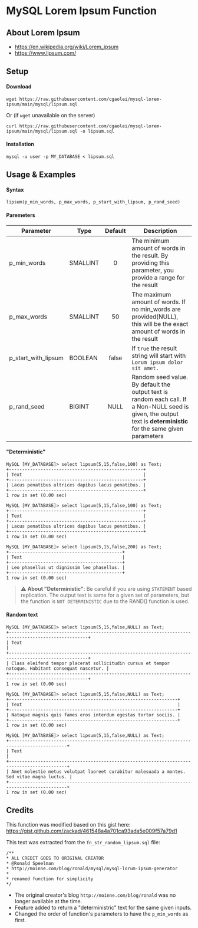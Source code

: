 # MySQL Lorem Ipsum Function

## About Lorem Ipsum
* https://en.wikipedia.org/wiki/Lorem_ipsum
* https://www.lipsum.com/

## Setup
#### Download
```shell
wget https://raw.githubusercontent.com/cgaolei/mysql-lorem-ipsum/main/mysql/lipsum.sql
```
Or (if `wget` unavailable on the server)
```shell
curl https://raw.githubusercontent.com/cgaolei/mysql-lorem-ipsum/main/mysql/lipsum.sql -o lipsum.sql
```
#### Installation
```shell
mysql -u user -p MY_DATABASE < lipsum.sql
```

## Usage & Examples

#### Syntax
```
lipsum(p_min_words, p_max_words, p_start_with_lipsum, p_rand_seed)
```
#### Paremeters
| Parameter           | Type     | Default | Description |
| ------------------- | -------- |:-----:| ------------ |
| p_min_words         | SMALLINT | 0     | The minimum amount of words in the result. By providing this parameter, you provide a range for the result |
| p_max_words         | SMALLINT | 50    | The maximum amount of words. If no min_words are provided(NULL), this will be the exact amount of words in the result |
| p_start_with_lipsum | BOOLEAN  | false | If `true` the result string will start with `Lorum ipsum dolor sit amet.`|
| p_rand_seed         | BIGINT   | NULL  | Random seed value. By default the output text is random each call. If a Non-NULL seed is given, the output text is **deterministic** for the same given parameters |

#### "Deterministic"
```mysql
MySQL [MY_DATABASE]> select lipsum(5,15,false,100) as Text;
+---------------------------------------------------+
| Text                                              |
+---------------------------------------------------+
| Lacus penatibus ultrices dapibus lacus penatibus. |
+---------------------------------------------------+
1 row in set (0.00 sec)

MySQL [MY_DATABASE]> select lipsum(5,15,false,100) as Text;
+---------------------------------------------------+
| Text                                              |
+---------------------------------------------------+
| Lacus penatibus ultrices dapibus lacus penatibus. |
+---------------------------------------------------+
1 row in set (0.00 sec)
```
```mysql
MySQL [MY_DATABASE]> select lipsum(5,15,false,200) as Text;
+-------------------------------------------+
| Text                                      |
+-------------------------------------------+
| Leo phasellus ut dignissim leo phasellus. |
+-------------------------------------------+
1 row in set (0.00 sec)
```

> :warning: **About "Deterministic"**: Be careful if you are using `STATEMENT` based replication. The output text is same for a given set of parameters, but the function is `NOT DETERMINISTIC` due to the RAND() function is used. 

#### Random text
```mysql
MySQL [MY_DATABASE]> select lipsum(5,15,false,NULL) as Text;
+----------------------------------------------------------------------------------------------------+
| Text                                                                                               |
+----------------------------------------------------------------------------------------------------+
| Class eleifend tempor placerat sollicitudin cursus et tempor natoque. Habitant consequat nascetur. |
+----------------------------------------------------------------------------------------------------+
1 row in set (0.00 sec)
```
```mysql
MySQL [MY_DATABASE]> select lipsum(5,15,false,NULL) as Text;
+----------------------------------------------------------------+
| Text                                                           |
+----------------------------------------------------------------+
| Natoque magnis quis fames eros interdum egestas tortor sociis. |
+----------------------------------------------------------------+
1 row in set (0.00 sec)
```
```mysql
MySQL [MY_DATABASE]> select lipsum(5,15,false,NULL) as Text;
+--------------------------------------------------------------------------------------------+
| Text                                                                                       |
+--------------------------------------------------------------------------------------------+
| Amet molestie metus volutpat laoreet curabitur malesuada a montes. Sed vitae magna luctus. |
+--------------------------------------------------------------------------------------------+
1 row in set (0.00 sec)

```

## Credits
This function was modified based on this gist here:
https://gist.github.com/zackad/461548a4a701ca93ada5e009f57a79d1

This text was extracted from the `fn_str_random_lipsum.sql` file:
```
/**
* ALL CREDIT GOES TO ORIGINAL CREATOR
* @Ronald Speelman
* http://moinne.com/blog/ronald/mysql/mysql-lorum-ipsum-generator
*
* renamed function for simplicity
*/
```
* The original creator's blog `http://moinne.com/blog/ronald` was no longer available at the time.
* Feature added to return a "deterministric" text for the same given inputs.
* Changed the order of function's parameters to have the `p_min_words` as first.
